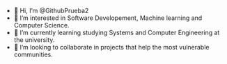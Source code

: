 - 👋 Hi, I’m @GithubPrueba2
- 👀 I’m interested in Software Developement, Machine learning and Computer Science.
- 🌱 I’m currently learning studying Systems and Computer Engineering at the university.
- 💞️ I’m looking to collaborate in projects that help the most vulnerable communities.

